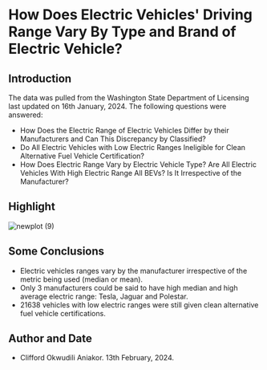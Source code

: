 # How Does Electric Vehicles' Driving Range Vary By Type and Brand of Electric Vehicle?

## Introduction
The data was pulled from the Washington State Department of Licensing last updated on 16th January, 2024. The following questions were answered:
- How Does the Electric Range of Electric Vehicles Differ by their Manufacturers and Can This Discrepancy by Classified?
- Do All Electric Vehicles with Low Electric Ranges Ineligible for Clean Alternative Fuel Vehicle Certification?
- How Does Electric Range Vary by Electric Vehicle Type? Are All Electric Vehicles With High Electric Range All BEVs? Is It Irrespective of the Manufacturer?

## Highlight
![newplot (9)](https://github.com/CliffordAniakor/WashingtonDOL2024/assets/85615800/74155257-ac09-4c46-aaef-7a30be89d999)

## Some Conclusions
- Electric vehicles ranges vary by the manufacturer irrespective of the metric being used (median or mean).
- Only 3 manufacturers could be said to have high median and high average electric range: Tesla, Jaguar and Polestar.
- 21638 vehicles with low electric ranges were still given clean alternative fuel vehicle certifications.
## Author and Date
- Clifford Okwudili Aniakor. 13th February, 2024.
